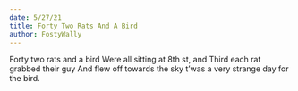 ```yaml
---
date: 5/27/21
title: Forty Two Rats And A Bird
author: FostyWally
---
```


Forty two rats and a bird
Were all sitting at 8th st, and Third
each rat grabbed their guy
And flew off towards the sky
t’was a very strange day for the bird.
